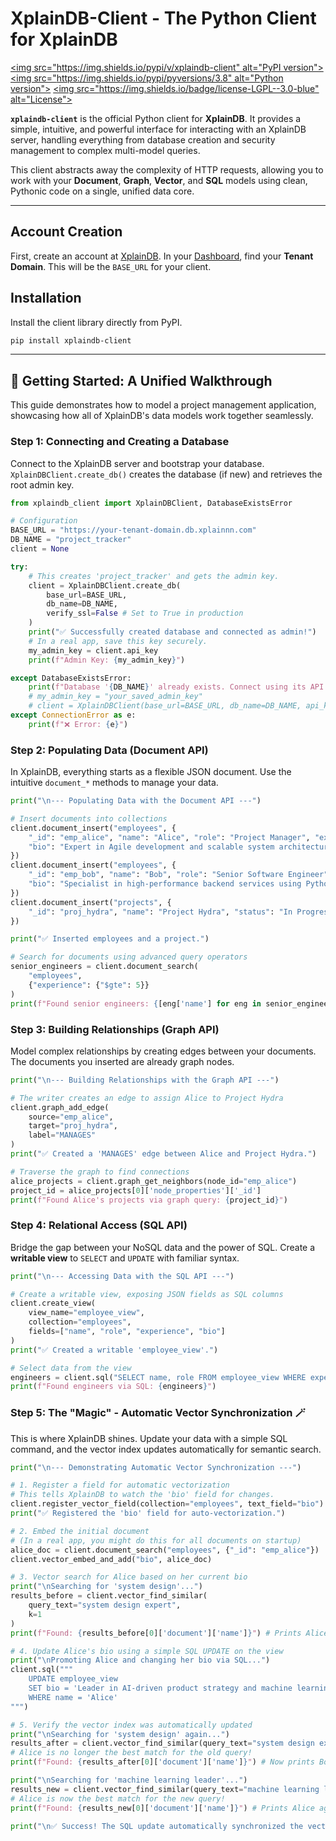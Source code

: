 # XplainDB-Client - The Python Client for XplainDB

[\<img src="https://img.shields.io/pypi/v/xplaindb-client" alt="PyPI version"\>](https://pypi.python.org/pypi/xplaindb-client)
[\<img src="https://img.shields.io/pypi/pyversions/3.8" alt="Python version"\>](https://www.python.org/downloads/)
[\<img src="https://img.shields.io/badge/license-LGPL--3.0-blue" alt="License"\>](https://www.gnu.org/licenses/lgpl-3.0)

**`xplaindb-client`** is the official Python client for **XplainDB**. It provides a simple, intuitive, and powerful interface for interacting with an XplainDB server, handling everything from database creation and security management to complex multi-model queries.

This client abstracts away the complexity of HTTP requests, allowing you to work with your **Document**, **Graph**, **Vector**, and **SQL** models using clean, Pythonic code on a single, unified data core.

-----

## Account Creation

First, create an account at [XplainDB](https://xplaindb.xplainnn.com/signup/). In your [Dashboard](https://xplaindb.xplainnn.com/dashboard/), find your **Tenant Domain**. This will be the `BASE_URL` for your client.

## Installation

Install the client library directly from PyPI.

```bash
pip install xplaindb-client
```

-----

## 🚀 Getting Started: A Unified Walkthrough

This guide demonstrates how to model a project management application, showcasing how all of XplainDB's data models work together seamlessly.

### Step 1: Connecting and Creating a Database

Connect to the XplainDB server and bootstrap your database. `XplainDBClient.create_db()` creates the database (if new) and retrieves the root admin key.

```python
from xplaindb_client import XplainDBClient, DatabaseExistsError

# Configuration
BASE_URL = "https://your-tenant-domain.db.xplainnn.com"
DB_NAME = "project_tracker"
client = None

try:
    # This creates 'project_tracker' and gets the admin key.
    client = XplainDBClient.create_db(
        base_url=BASE_URL, 
        db_name=DB_NAME,
        verify_ssl=False # Set to True in production
    )
    print("✅ Successfully created database and connected as admin!")
    # In a real app, save this key securely.
    my_admin_key = client.api_key
    print(f"Admin Key: {my_admin_key}")

except DatabaseExistsError:
    print(f"Database '{DB_NAME}' already exists. Connect using its API key.")
    # my_admin_key = "your_saved_admin_key"
    # client = XplainDBClient(base_url=BASE_URL, db_name=DB_NAME, api_key=my_admin_key)
except ConnectionError as e:
    print(f"❌ Error: {e}")
```

### Step 2: Populating Data (Document API)

In XplainDB, everything starts as a flexible JSON document. Use the intuitive `document_*` methods to manage your data.

```python
print("\n--- Populating Data with the Document API ---")

# Insert documents into collections
client.document_insert("employees", {
    "_id": "emp_alice", "name": "Alice", "role": "Project Manager", "experience": 8,
    "bio": "Expert in Agile development and scalable system architecture."
})
client.document_insert("employees", {
    "_id": "emp_bob", "name": "Bob", "role": "Senior Software Engineer", "experience": 5,
    "bio": "Specialist in high-performance backend services using Python."
})
client.document_insert("projects", {
    "_id": "proj_hydra", "name": "Project Hydra", "status": "In Progress"
})

print("✅ Inserted employees and a project.")

# Search for documents using advanced query operators
senior_engineers = client.document_search(
    "employees", 
    {"experience": {"$gte": 5}}
)
print(f"Found senior engineers: {[eng['name'] for eng in senior_engineers]}")
```

### Step 3: Building Relationships (Graph API)

Model complex relationships by creating edges between your documents. The documents you inserted are already graph nodes.

```python
print("\n--- Building Relationships with the Graph API ---")

# The writer creates an edge to assign Alice to Project Hydra
client.graph_add_edge(
    source="emp_alice",
    target="proj_hydra",
    label="MANAGES"
)
print("✅ Created a 'MANAGES' edge between Alice and Project Hydra.")

# Traverse the graph to find connections
alice_projects = client.graph_get_neighbors(node_id="emp_alice")
project_id = alice_projects[0]['node_properties']['_id']
print(f"Found Alice's projects via graph query: {project_id}")
```

### Step 4: Relational Access (SQL API)

Bridge the gap between your NoSQL data and the power of SQL. Create a **writable view** to `SELECT` and `UPDATE` with familiar syntax.

```python
print("\n--- Accessing Data with the SQL API ---")

# Create a writable view, exposing JSON fields as SQL columns
client.create_view(
    view_name="employee_view",
    collection="employees",
    fields=["name", "role", "experience", "bio"]
)
print("✅ Created a writable 'employee_view'.")

# Select data from the view
engineers = client.sql("SELECT name, role FROM employee_view WHERE experience >= 5")
print(f"Found engineers via SQL: {engineers}")
```

### Step 5: The "Magic" - Automatic Vector Synchronization 🪄

This is where XplainDB shines. Update your data with a simple SQL command, and the vector index updates automatically for semantic search.

```python
print("\n--- Demonstrating Automatic Vector Synchronization ---")

# 1. Register a field for automatic vectorization
# This tells XplainDB to watch the 'bio' field for changes.
client.register_vector_field(collection="employees", text_field="bio")
print("✅ Registered the 'bio' field for auto-vectorization.")

# 2. Embed the initial document
# (In a real app, you might do this for all documents on startup)
alice_doc = client.document_search("employees", {"_id": "emp_alice"})
client.vector_embed_and_add("bio", alice_doc)

# 3. Vector search for Alice based on her current bio
print("\nSearching for 'system design'...")
results_before = client.vector_find_similar(
    query_text="system design expert",
    k=1
)
print(f"Found: {results_before[0]['document']['name']}") # Prints Alice

# 4. Update Alice's bio using a simple SQL UPDATE on the view
print("\nPromoting Alice and changing her bio via SQL...")
client.sql("""
    UPDATE employee_view 
    SET bio = 'Leader in AI-driven product strategy and machine learning.'
    WHERE name = 'Alice'
""")

# 5. Verify the vector index was automatically updated
print("\nSearching for 'system design' again...")
results_after = client.vector_find_similar(query_text="system design expert", k=1)
# Alice is no longer the best match for the old query!
print(f"Found: {results_after[0]['document']['name']}") # Now prints Bob

print("\nSearching for 'machine learning leader'...")
results_new = client.vector_find_similar(query_text="machine learning leader", k=1)
# Alice is now the best match for the new query!
print(f"Found: {results_new[0]['document']['name']}") # Prints Alice again

print("\n✅ Success! The SQL update automatically synchronized the vector index.")
```
